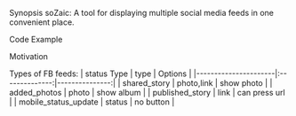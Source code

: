 Synopsis
soZaic: A tool for displaying multiple social media feeds in one convenient place.

Code Example

Motivation


Types of FB feeds:
|     status Type      |      type      |     Options    |
|----------------------|:--------------:|---------------:|
|   shared_story       |  photo,link    |    show photo  |
|   added_photos       |    photo       | show album     |
| published_story      | link           |  can press url |
| mobile_status_update | status         |     no button  |
